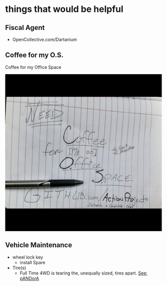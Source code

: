 # things that would be helpful

## Fiscal Agent

- OpenCollective.com/Dartanium

## Coffee for my O.S.

Coffee for my Office Space

![RU-runninagudbrwsr](https://github.com/ActionProjects/Actions/blob/main/actions/pages/arts-n-campn/ezgif-7-e8ba05d97c43.png)

<!-- encrypted original -->

## Vehicle Maintenance

- wheel lock key
  - install Spare
- Tire(s)
  - Full Time 4WD is tearing the, unequally sized, tires apart.
[See: pANDorA](htttps://OpenCollective.com/Dartanium)
